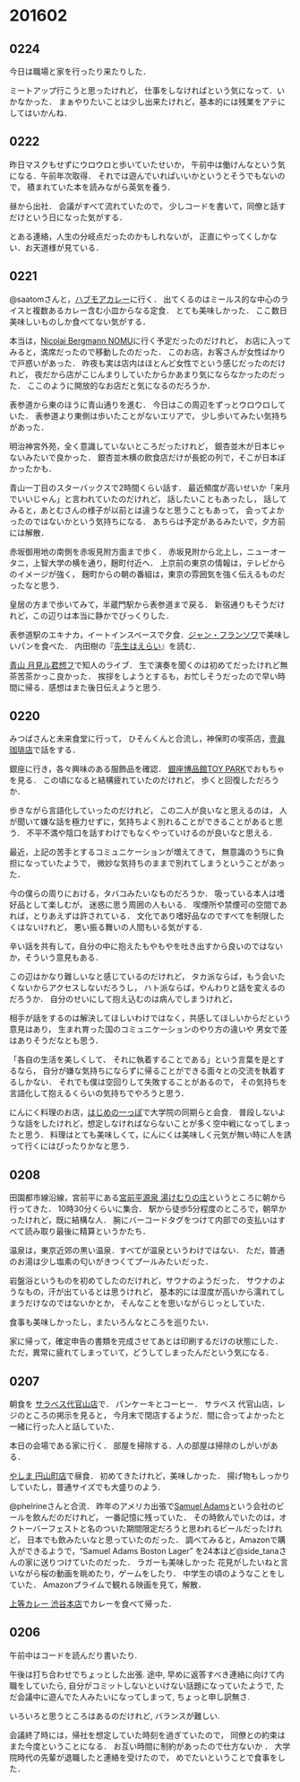 # 201602
## 0224
今日は職場と家を行ったり来たりした．

ミートアップ行こうと思ったけれど，
仕事をしなければという気になって．いかなかった．
まぁやりたいことは少し出来たけれど，基本的には残業をアテにしてはいかんね．


## 0222
昨日マスクもせずにウロウロと歩いていたせいか，
午前中は働けんなという気になる．午前年次取得．
それでは遊んでいればいいかというとそうでもないので，
積まれていた本を読みながら英気を養う．

昼から出社．
会議がすべて流れていたので，
少しコードを書いて，同僚と話すだけという日になった気がする．


とある連絡，人生の分岐点だったのかもしれないが，
正直にやってくしかない．お天道様が見ている．


## 0221
@saatomさんと，[ハブモアカレー](http://tabelog.com/tokyo/A1306/A130602/13188166/)に行く．
出てくるのはミールス的な中心のライスと複数あるカレー含む小皿からなる定食．
とても美味しかった．
ここ数日美味しいものしか食べてない気がする．

本当は，[Nicolai Bergmann NOMU](http://tabelog.com/tokyo/A1306/A130602/13121811/)に行く予定だったのだけれど，
お店に入ってみると，満席だったので移動したのだった．
このお店，お客さんが女性ばかりで戸惑いがあった．
昨夜も実は店内はほとんど女性でという感じだったのだけれど，
夜だから店がこじんまりしていたからかあまり気にならなかったのだった．
ここのように開放的なお店だと気になるのだろうか．


表参道から東のほうに青山通りを進む．
今日はこの周辺をずっとウロウロしていた．
表参道より東側は歩いたことがないエリアで，
少し歩いてみたい気持ちがあった．

明治神宮外苑，全く意識していないところだったけれど，
銀杏並木が日本じゃないみたいで良かった．
銀杏並木横の飲食店だけが長蛇の列で，そこが日本ぽかったかも．

青山一丁目のスターバックスで2時間くらい話す．
最近頻度が高いせいか「来月でいいじゃん」と言われていたのだけれど，
話したいこともあったし，
話してみると，あとむさんの様子が以前とは違うなと思うこともあって，
会ってよかったのではないかという気持ちになる．
あちらは予定があるみたいで，夕方前には解散．


赤坂御用地の南側を赤坂見附方面まで歩く．
赤坂見附から北上し，ニューオータニ，上智大学の横を通り，麹町付近へ．
上京前の東京の情報は，テレビからのイメージが強く，
麹町からの朝の番組は，東京の雰囲気を強く伝えるものだったなと思う．

皇居の方まで歩いてみて，半蔵門駅から表参道まで戻る．
新宿通りもそうだけれど，この辺りは本当に静かでびっくりした．

表参道駅のエキナカ，イートインスペースで夕食．[ジャン・フランソワ](http://tabelog.com/tokyo/A1306/A130602/13020396/)で美味しいパンを食べた．
内田樹の『[先生はえらい](http://www.amazon.co.jp/dp/4480687025)』を読む．

[青山 月見ル君想フ](http://www.moonromantic.com/)で知人のライブ．
生で演奏を聞くのは初めてだったけれど無茶苦茶かっこ良かった．
挨拶をしようとするも，お忙しそうだったので早い時間に帰る．感想はまた後日伝えようと思う．


## 0220
みつばさんと未来食堂に行って，
ひそんくんと合流し，神保町の喫茶店，[壹眞珈琲店](http://tabelog.com/tokyo/A1310/A131003/13006533/)で話をする．

銀座に行き，各々興味のある服飾品を確認．
[銀座博品館TOY PARK](http://www.hakuhinkan.co.jp/)でおもちゃを見る．
この頃になると結構疲れていたのだけれど，
歩くと回復しただろうか．



歩きながら言語化していったのだけれど，
この二人が良いなと思えるのは，
人が聞いて嫌な話を極力せずに，気持ちよく別れることができることがあると思う．
不平不満や陰口を話すわけでもなくやっていけるのが良いなと思える．


最近，上記の苦手とするコミュニケーションが増えてきて，
無意識のうちに負担になっていたようで，
微妙な気持ちのままで別れてしまうということがあった．

今の僕らの周りにおける，タバコみたいなものだろうか．
吸っている本人は嗜好品として楽しむが，
迷惑に思う周囲の人もいる．
喫煙所や禁煙可の空間であれば，とりあえずは許されている．
文化であり嗜好品なのですべてを制限したくはないけれど，
悪い振る舞いの人間もいる気がする．

辛い話を共有して，自分の中に抱えたもやもやを吐き出すから良いのではないか，そういう意見もある．

この辺はかなり難しいなと感じているのだけれど，
タカ派ならば，もう会いたくないからアクセスしないだろうし，
ハト派ならば，やんわりと話を変えるのだろうか．
自分のせいにして抱え込むのは病んでしまうけれど，


相手が話をするのは解決してほしいわけではなく，共感してほしいからだという意見はあり，
生まれ育った国のコミュニケーションのやり方の違いや
男女で差はありそうだなとも思う．


「各自の生活を美しくして、 それに執着することである」という言葉を是とするなら，
自分が嫌な気持ちにならずに帰ることができる面々との交流を執着するしかない．
それでも僕は空回りして失敗することがあるので，
その気持ちを言語化して抱えるくらいの気持ちでやろうと思う．


にんにく料理のお店，[はじめの一っぽ](http://tabelog.com/tokyo/A1309/A130905/13000390/)で大学院の同期らと会食．
普段しないような話をしたけれど，想定しなければならないことが多く空中戦になってしまったと思う．
料理はとても美味しくて，にんにくは美味しく元気が無い時に人を誘って行くにはぴったりかなと思う．


## 0208
田園都市線沿線，宮前平にある[宮前平源泉 湯けむりの庄](http://yukemurinosato.com/miyamaedaira)というところに朝から行ってきた．
10時30分くらいに集合．
駅から徒歩5分程度のところで，朝早かったけれど，既に結構な人．
腕にバーコードタグをつけて内部での支払いはすべて読み取り最後に精算というかたち．

温泉は，東京近郊の黒い温泉．すべてが温泉というわけではない．
ただ，普通のお湯は少し塩素の匂いがきつくてプールみたいだった．

岩盤浴というものを初めてしたのだけれど，サウナのようだった．
サウナのようなもの，汗が出ているとは思うけれど，
基本的には湿度が高いから濡れてしまうだけなのではないかとか，
そんなことを思いながらじっとしていた．

食事も美味しかったし，またいろんなところを巡りたい．


家に帰って，確定申告の書類を完成させてあとは印刷するだけの状態にした．
ただ，異常に疲れてしまっていて，どうしてしまったんだという気になる．


## 0207
朝食を
[サラベス代官山店](http://tabelog.com/tokyo/A1303/A130303/13160789/)で．
パンケーキとコーヒー．
サラベス 代官山店，レジのところの掲示を見ると，
今月末で閉店するようだ．間に合ってよかったと一緒に行った人と話していた．

本日の会場である家に行く．
部屋を掃除する．人の部屋は掃除のしがいがある．


[やしま 円山町店](http://tabelog.com/tokyo/A1303/A130301/13159039/)で昼食．
初めてきたけれど，美味しかった．
揚げ物もしっかりしていたし，普通サイズでも大盛りのよう．

@phelrineさんと合流．
昨年のアメリカ出張で[Samuel Adams](https://en.wikipedia.org/wiki/Samuel_Adams_(Boston_Beer_Company))という会社のビールを飲んだのだけれど，
一番記憶に残っていた．
その時飲んでいたのは，オクトーバーフェストと名のついた期間限定だろうと思われるビールだったけれど，
日本でも飲みたいなと思っていたのだった．
調べてみると，Amazonで購入ができるようで，“Samuel Adams Boston Lager”
を24本ほど@side_tanaさんの家に送りつけていたのだった．
ラガーも美味しかった
花見がしたいねと言いながら桜の動画を眺めたり，ゲームをしたり．
中学生の頃のようなことをしていた．
Amazonプライムで観れる映画を見て，解散．


[上等カレー 渋谷本店](http://tabelog.com/tokyo/A1303/A130301/13160341/)でカレーを食べて帰った．


## 0206
午前中はコードを読んだり書いたり.

午後は打ち合わせでちょっとした出張.
途中, 早めに返答すべき連絡に向けて内職をしていたら,
自分がコミットしないといけない話題になっていたようで,
ただ会議中に遊んでた人みたいになってしまって, ちょっと申し訳無さ.

いろいろと思うところはあるのだけれど, バランスが難しい.

会議終了時には，帰社を想定していた時刻を過ぎていたので，
同僚との約束はまた今度ということになる．
お互い時間に制約があったので仕方ないか
．
大学院時代の先輩が退職したと連絡を受けたので，
めでたいということで食事をした．
